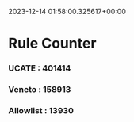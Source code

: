 2023-12-14 01:58:00.325617+00:00
# Rule Counter 
 ### UCATE : 401414

 ### Veneto : 158913

 ### Allowlist : 13930